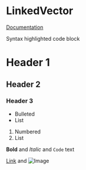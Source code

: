 # LinkedVector

[Documentation](https://ttappr.github.io/linked-vector/doc/linked_vector/index.html)


Syntax highlighted code block

# Header 1
## Header 2
### Header 3

- Bulleted
- List

1. Numbered
2. List

**Bold** and _Italic_ and `Code` text

[Link](url) and ![Image](src)
